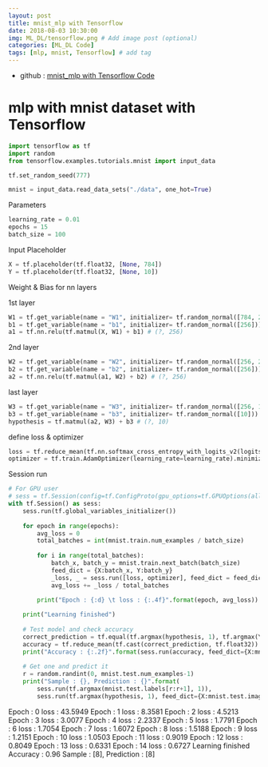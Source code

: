 ```yaml
---
layout: post
title: mnist_mlp with Tensorflow
date: 2018-08-03 10:30:00
img: ML_DL/tensorflow.png # Add image post (optional)
categories: [ML_DL Code] 
tags: [mlp, mnist, Tensorflow] # add tag
---
```


+ github : [mnist_mlp with Tensorflow Code](http://nbviewer.jupyter.org/github/gaussian37/Deep-Learning/blob/master/Library/Tensorflow/Multi-layer%20Perceptron/mnist_mlp%20with%20Tensorflow.ipynb)


# mlp with mnist dataset with Tensorflow


```python
import tensorflow as tf
import random
from tensorflow.examples.tutorials.mnist import input_data
```

```python
tf.set_random_seed(777)
```


```python
mnist = input_data.read_data_sets("./data", one_hot=True)
```
  
Parameters


```python
learning_rate = 0.01
epochs = 15
batch_size = 100
```

Input Placeholder


```python
X = tf.placeholder(tf.float32, [None, 784])
Y = tf.placeholder(tf.float32, [None, 10])
```

Weight & Bias for nn layers

1st layer 


```python
W1 = tf.get_variable(name = "W1", initializer= tf.random_normal([784, 256]))
b1 = tf.get_variable(name = "b1", initializer= tf.random_normal([256]))
a1 = tf.nn.relu(tf.matmul(X, W1) + b1) # (?, 256)
```

2nd layer


```python
W2 = tf.get_variable(name = "W2", initializer= tf.random_normal([256, 256]))
b2 = tf.get_variable(name = "b2", initializer= tf.random_normal([256]))
a2 = tf.nn.relu(tf.matmul(a1, W2) + b2) # (?, 256)
```

last layer


```python
W3 = tf.get_variable(name = "W3", initializer= tf.random_normal([256, 10]))
b3 = tf.get_variable(name = "b3", initializer= tf.random_normal([10]))
hypothesis = tf.matmul(a2, W3) + b3 # (?, 10)
```

define loss & optimizer


```python
loss = tf.reduce_mean(tf.nn.softmax_cross_entropy_with_logits_v2(logits=hypothesis, labels=Y))
optimizer = tf.train.AdamOptimizer(learning_rate=learning_rate).minimize(loss)
```

Session run


```python
# For GPU user
# sess = tf.Session(config=tf.ConfigProto(gpu_options=tf.GPUOptions(allow_growth =True)))
with tf.Session() as sess:
    sess.run(tf.global_variables_initializer())
    
    for epoch in range(epochs):
        avg_loss = 0
        total_batches = int(mnist.train.num_examples / batch_size)
    
        for i in range(total_batches):
            batch_x, batch_y = mnist.train.next_batch(batch_size)
            feed_dict = {X:batch_x, Y:batch_y}
            _loss, _ = sess.run([loss, optimizer], feed_dict = feed_dict)
            avg_loss += _loss / total_batches

        print("Epoch : {:d} \t loss : {:.4f}".format(epoch, avg_loss))
        
    print("Learning finished")   
    
    # Test model and check accuracy    
    correct_prediction = tf.equal(tf.argmax(hypothesis, 1), tf.argmax(Y, 1))
    accuracy = tf.reduce_mean(tf.cast(correct_prediction, tf.float32))
    print("Accuracy : {:.2f}".format(sess.run(accuracy, feed_dict={X:mnist.test.images, Y:mnist.test.labels})))
    
    # Get one and predict it
    r = random.randint(0, mnist.test.num_examples-1)
    print("Sample : {}, Prediction : {}".format(
        sess.run(tf.argmax(mnist.test.labels[r:r+1], 1)),
        sess.run(tf.argmax(hypothesis, 1), feed_dict={X:mnist.test.images[r:r+1]})))   
```

Epoch : 0 	 loss : 43.5949
Epoch : 1 	 loss : 8.3581
Epoch : 2 	 loss : 4.5213
Epoch : 3 	 loss : 3.0077
Epoch : 4 	 loss : 2.2337
Epoch : 5 	 loss : 1.7791
Epoch : 6 	 loss : 1.7054
Epoch : 7 	 loss : 1.6072
Epoch : 8 	 loss : 1.5188
Epoch : 9 	 loss : 1.2151
Epoch : 10 	 loss : 1.0503
Epoch : 11 	 loss : 0.9019
Epoch : 12 	 loss : 0.8049
Epoch : 13 	 loss : 0.6331
Epoch : 14 	 loss : 0.6727
Learning finished
Accuracy : 0.96
Sample : [8], Prediction : [8]